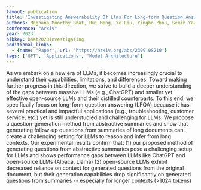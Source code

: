 ```yaml
---
layout: publication
title: 'Investigating Answerability Of Llms For Long-form Question Answering'
authors: Meghana Moorthy Bhat, Rui Meng, Ye Liu, Yingbo Zhou, Semih Yavuz
conference: "Arxiv"
year: 2023
bibkey: bhat2023investigating
additional_links:
  - {name: "Paper", url: 'https://arxiv.org/abs/2309.08210'}
tags: ['GPT', 'Applications', 'Model Architecture']
---
```

As we embark on a new era of LLMs, it becomes increasingly crucial to
understand their capabilities, limitations, and differences. Toward making
further progress in this direction, we strive to build a deeper understanding
of the gaps between massive LLMs (e.g., ChatGPT) and smaller yet effective
open-source LLMs and their distilled counterparts. To this end, we specifically
focus on long-form question answering (LFQA) because it has several practical
and impactful applications (e.g., troubleshooting, customer service, etc.) yet
is still understudied and challenging for LLMs. We propose a
question-generation method from abstractive summaries and show that generating
follow-up questions from summaries of long documents can create a challenging
setting for LLMs to reason and infer from long contexts. Our experimental
results confirm that: (1) our proposed method of generating questions from
abstractive summaries pose a challenging setup for LLMs and shows performance
gaps between LLMs like ChatGPT and open-source LLMs (Alpaca, Llama) (2)
open-source LLMs exhibit decreased reliance on context for generated questions
from the original document, but their generation capabilities drop
significantly on generated questions from summaries -- especially for longer
contexts (>1024 tokens)
